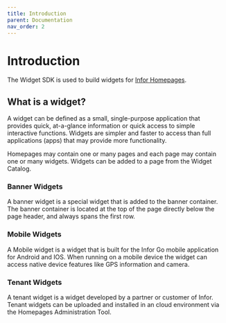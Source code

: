 ```yaml
---
title: Introduction
parent: Documentation
nav_order: 2
---
```


# Introduction

The Widget SDK is used to build widgets for [Infor Homepages](https://www.youtube.com/watch?v=PP7f6T442JY).

## What is a widget?
A widget can be defined as a small, single-purpose application that provides quick, at-a-glance information or quick access to simple interactive functions. Widgets are simpler and faster to access than full applications (apps) that may provide more functionality.

Homepages may contain one or many pages and each page may contain one or many widgets. Widgets can be added to a page from the Widget Catalog.

### Banner Widgets 
A banner widget is a special widget that is added to the banner container. The banner container is located at the top of the page directly below the page header, and always spans the first row. 

### Mobile Widgets
A Mobile widget is a widget that is built for the Infor Go mobile application for Android and IOS. When running on a mobile device the widget can access native device features like GPS information and camera.

### Tenant Widgets
A tenant widget is a widget developed by a partner or customer of Infor. Tenant widgets can be uploaded and installed in an cloud environment via the Homepages Administration Tool. 
